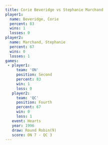 ```yaml
---
title: Corie Beveridge vs Stephanie Marchand
player1:                   
  name: Beveridge, Corie   
  percent: 83              
  wins: 1                  
  losses: 0                
player2:                   
  name: Marchand, Stephanie
  percent: 67              
  wins: 0                  
  losses: 1                
games:
 - player1:          
     team: 'ON'      
     position: Second
     percent: 83     
     win: 1          
     loss: 0         
   player2:          
     team: 'QC'      
     position: Fourth
     percent: 67     
     win: 0          
     loss: 1         
   event: Hearts       
   year: 1996          
   draw: Round Robin(9)
   score: ON 7 - QC 3  
---
```

